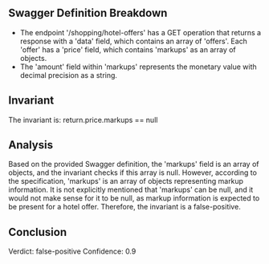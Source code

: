 ## Swagger Definition Breakdown
- The endpoint '/shopping/hotel-offers' has a GET operation that returns a response with a 'data' field, which contains an array of 'offers'. Each 'offer' has a 'price' field, which contains 'markups' as an array of objects.
- The 'amount' field within 'markups' represents the monetary value with decimal precision as a string.

## Invariant
The invariant is: return.price.markups == null

## Analysis
Based on the provided Swagger definition, the 'markups' field is an array of objects, and the invariant checks if this array is null. However, according to the specification, 'markups' is an array of objects representing markup information. It is not explicitly mentioned that 'markups' can be null, and it would not make sense for it to be null, as markup information is expected to be present for a hotel offer. Therefore, the invariant is a false-positive.

## Conclusion
Verdict: false-positive
Confidence: 0.9
